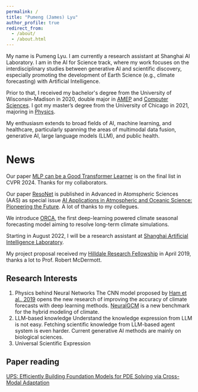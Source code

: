 ```yaml
---
permalink: /
title: "Pumeng (James) Lyu"
author_profile: true
redirect_from: 
  - /about/
  - /about.html
---
```


My name is Pumeng Lyu. I am currently a research assistant at Shanghai AI Laboratory. I am in the AI for Science track, where my work focuses on the interdisciplinary studies between generative AI and scientific discovery, especially promoting the development of Earth Science (e.g., climate forecasting) with Artificial Intelligence.

Prior to that, I received my bachelor's degree from the University of Wisconsin-Madison in 2020, double major in [AMEP](https://guide.wisc.edu/undergraduate/letters-science/mathematics/applied-mathematics-engineering-physics-bs-amep/) and [Computer Sciences](https://www.cs.wisc.edu/undergraduate/undergrad-program-cs/). I got my master’s degree from the University of Chicago in 2021, majoring in [Physics](https://physicalsciences.uchicago.edu/academics/academic-departments/). 

My enthusiasm extends to broad fields of AI, machine learning, and healthcare, particularly spanning the areas of multimodal data fusion, generative AI, large language models (LLM), and public health.

News
======
Our paper [MLP can be a Good Transformer Learner](https://arxiv.org/abs/2404.05657) is on the final list in CVPR 2024. Thanks for my collaborators.

Our paper [ResoNet](http://www.iapjournals.ac.cn/aas/article/id/75268321-6e4a-4bf3-aa26-e3b500c7be72) is published in Advanced in Atomspheric Sciences (AAS) as special issue [AI Applications in Atmospheric and Oceanic Science: Pioneering the Future](http://www.iapjournals.ac.cn/aas/en/topic?id=9134e796-acef-402e-8c28-dcd05c6816d3). A lot of thanks to my collegues.

We introduce [ORCA](https://arxiv.org/abs/2405.15412), the first deep-learning powered climate seasonal forecasting model aiming to resolve long-term climate simulations.

Starting in August 2022, I will be a research assistant at [Shanghai Artificial Intelligence Laboratory](https://www.linkedin.com/company/%E4%B8%8A%E6%B5%B7%E4%BA%BA%E5%B7%A5%E6%99%BA%E8%83%BD%E5%AE%9E%E9%AA%8C%E5%AE%A4/mycompany/).

My project proposal received my [Hilldale Research Fellowship](https://www.cs.wisc.edu/2019-cs-department-awards/) in April 2019, thanks a lot to Prof. Robert McDermott.

Research Interests
------
1. Physics behind Neural Networks
   The CNN model proposed by [Ham et al., 2019](https://www.nature.com/articles/s41586-019-1559-7) opens the new research   of improving the accuracy of climate forecasts with deep learning methods.
   [NeuralGCM](https://www.nature.com/articles/s41586-024-07744-y) is a new benchmark for the hybrid modeling of climate.
2. LLM-based knowledge
   Understand the knowledge expression from LLM is not easy. Fetching scientific knowledge from LLM-based agent system is even harder. Current generative AI methods are mainly on biological sciences. 
3. Universal Scientific Expression

Paper reading
------
[UPS: Efficiently Building Foundation Models for PDE Solving via Cross-Modal Adaptation](https://arxiv.org/abs/2403.07187)
